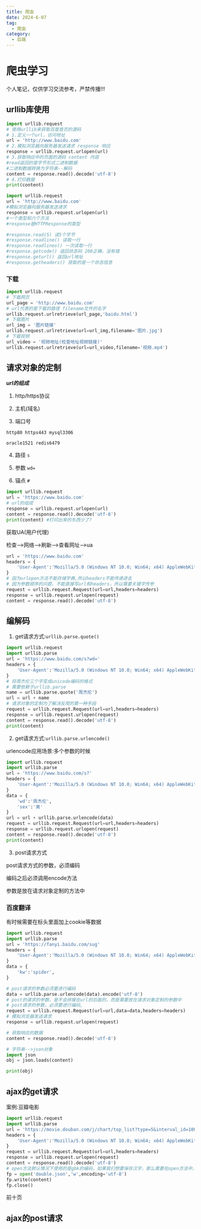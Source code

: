 ```yaml
---
title: 爬虫
date: 2024-6-07
tag:
  - 爬虫
category:
  - 后端
---
```


# 爬虫学习

个人笔记，仅供学习交流参考，严禁传播!!!

## urllib库使用

```python
import urllib.request
# 使用urllib来获取百度首页的源码
# 1.定义一个url，访问地址
url = 'http://www.baidu.com'
# 2.模拟浏览器向服务器发送请求 response 响应
response = urllib.request.urlopen(url)
# 3.获取响应中的页面的源码 content 内容
#read返回的是字节形式二进制数据
#二进制数据转换为字符串--解码
content = response.read().decode('utf-8')
# 4.打印数据
print(content)
```

```python
import urllib.request
url = 'http://www.baidu.com'
#模拟浏览器向服务器发送请求
response = urllib.request.urlopen(url)
#一个类型和六个方法
#response是HTTPResponse的类型

#response.read(5) 读5个字节
#response.readline() 读取一行
#response.readlines() 一次读取一行
#response.getcode() 返回状态码 200正确，没有错
#response.geturl() 返回url地址
#response.getheaders() 获取的是一个状态信息
```



### 下载

```python
import urllib.request
# 下载网页
url_page = 'http://www.baidu.com'
# url代表的是下载的路径 filename文件的名字
urllib.request.urlretrieve(url_page,'baidu.html')
# 下载图片
url_img = '图片链接'
urllib.request.urlretrieve(url=url_img,filename='图片.jpg')
# 下载视频
url_video = '视频地址(检查地址视频链接)'
urllib.request.urlretrieve(url=url_video,filename='视频.mp4')
```

## 请求对象的定制

***url的组成***

1. http/https协议

2. 主机(域名)

3. 端口号

  `http80 https443 mysql3306`

  `oracle1521 redis6479`

4. 路径 `s`

5. 参数 `wd=`

6. 锚点 `#`

```python
import urllib.request
url = 'https://www.baidu.com'
# url的组成
response = urllib.request.urlopen(url)
content = response.read().decode('utf-8')
print(content) #打印出来的东西少了?
```

获取UA(用户代理)

检查-->网络-->刷新-->查看网址-->ua

```python
url = 'https://www.baidu.com'
headers = {
    'User-Agent':'Mozilla/5.0 (Windows NT 10.0; Win64; x64) AppleWebKit/537.36 (KHTML, like Gecko) Chrome/126.0.0.0 Safari/537.36 Edg/126.0.0.0'
}
# 因为urlopen方法不能存储字典,所以headers不能传递进去
# 因为参数顺序的问题，不能直接写url和headers，所以需要关键字传参
request = urllib.request.Request(url=url,headers=headers)
response = urllib.request.urlopen(request)
content = response.read().decode('utf-8')
```

## 编解码

1. get请求方式:`urllib.parse.quote()`

```python
import urllib.request
import urllib.parse
url = 'https://www.baidu.com/s?wd='
headers = {
    'User-Agent':'Mozilla/5.0 (Windows NT 10.0; Win64; x64) AppleWebKit/537.36 (KHTML, like Gecko) Chrome/126.0.0.0 Safari/537.36 Edg/126.0.0.0'
}
# 将周杰伦三个字变成unicode编码的格式
# 需要依赖于urllib.parse
name = urllib.parse.quote('周杰伦')
url = url + name
# 请求对象的定制为了解决反爬的第一种手段
request = urllib.request.Request(url=url,headers=headers)
response = urllib.request.urlopen(request)
content = response.read().decode('utf-8')
print(content)
```

2. get请求方式:`urllib.parse.urlencode()`

urlencode应用场景:多个参数的时候

```python
import urllib.request
import urllib.parse
url = 'https://www.baidu.com/s?'
headers = {
    'User-Agent':'Mozilla/5.0 (Windows NT 10.0; Win64; x64) AppleWebKit/537.36 (KHTML, like Gecko) Chrome/126.0.0.0 Safari/537.36 Edg/126.0.0.0'
}
data = {
    'wd':'周杰伦',
    'sex':'男'
}
url = url + urllib.parse.urlencode(data)
request = urllib.request.Request(url=url,headers=headers)
response = urllib.request.urlopen(request)
content = response.read().decode('utf-8')
print(content)
```



3. post请求方式

post请求方式的参数，必须编码<br>

编码之后必须调用encode方法<br>

参数是放在请求对象定制的方法中<br>

### 百度翻译

有时候需要在标头里面加上cookie等数据

```python
import urllib.request
import urllib.parse
url = 'https://fanyi.baidu.com/sug'
headers = {
    'User-Agent':'Mozilla/5.0 (Windows NT 10.0; Win64; x64) AppleWebKit/537.36 (KHTML, like Gecko) Chrome/126.0.0.0 Safari/537.36 Edg/126.0.0.0'
}
data = {
    'kw':'spider',
}

# post请求的参数必须要进行编码
data = urllib.parse.urlencode(data).encode('utf-8')
# post的请求的参数，是不会拼接在url的后面的，而是需要放在请求对象定制的参数中
# post请求的参数，必须要进行编码,
request = urllib.request.Request(url=url,data=data,headers=headers)
# 模拟浏览器发送请求
response = urllib.request.urlopen(request)

# 获取响应的数据
content = response.read().decode('utf-8')

# 字符串-->json对象
import json
obj = json.loads(content)

print(obj)
```



## ajax的get请求

案例:豆瓣电影

```python
import urllib.request
import urllib.parse
url = 'https://movie.douban.com/j/chart/top_list?type=5&interval_id=100%3A90&action=&start=0&limit=20'
headers = {
    'User-Agent':'Mozilla/5.0 (Windows NT 10.0; Win64; x64) AppleWebKit/537.36 (KHTML, like Gecko) Chrome/126.0.0.0 Safari/537.36 Edg/126.0.0.0'
}
request = urllib.request.Request(url=url,headers=headers)
response = urllib.request.urlopen(request)
content = response.read().decode('utf-8')
# open方法默认情况下使用的是gbk的编码，如果我们想要保存汉字，那么需要在open方法中，指定编码格式为utf-8
fp = open('double.json','w',encoding='utf-8')
fp.write(content)
fp.close()
```

前十页

## ajax的post请求































